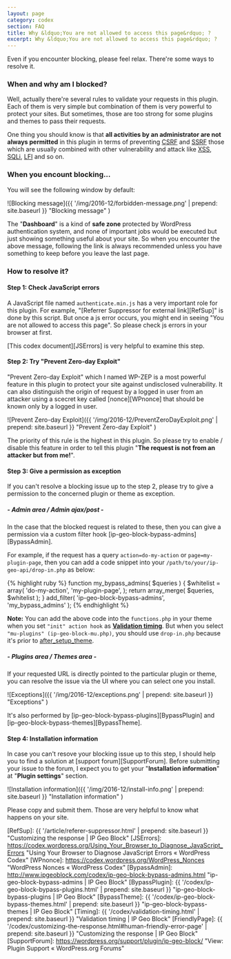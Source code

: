 ```yaml
---
layout: page
category: codex
section: FAQ
title: Why &ldquo;You are not allowed to access this page&rdquo; ?
excerpt: Why &ldquo;You are not allowed to access this page&rdquo; ?
---
```


Even if you encounter blocking, please feel relax. There're some ways to 
resolve it.

### When and why am I blocked? ###

Well, actually there're several rules to validate your requests in this plugin.
Each of them is very simple but combination of them is very powerful to protect
your sites. But sometimes, those are too strong for some plugins and themes to 
pass their requests.

One thing you should know is that **all activities by an administrator are not 
always permitted** in this plugin in terms of preventing [CSRF][CSRF] and 
[SSRF][SSRF] those which are usually combined with other vulnerability and 
attack like [XSS][XSS], [SQLi][SQLi], [LFI][LFI] and so on.

### When you encount blocking&hellip; ###

You will see the following window by default:

![Blocking message]({{ '/img/2016-12/forbidden-message.png' | prepend: site.baseurl }}
 "Blocking message"
)

The "**Dashboard**" is a kind of **safe zone** protected by WordPress 
authentication system, and none of important jobs would be executed but just 
showing something useful about your site. So when you encounter the above 
message, following the link is always recommended unless you have something to 
keep before you leave the last page.

### How to resolve it? ###

#### Step 1: Check JavaScript errors ####

A JavaScript file named `authenticate.min.js` has a very important role for 
this plugin. For example, "[Referrer Suppressor for external link][RefSup]" 
is done by this script. But once a js error occurs, you might end in seeing 
"You are not allowed to access this page". So please check js errors in your 
browser at first.

[This codex document][JSErrors] is very helpful to examine this step.

#### Step 2: Try "Prevent Zero-day Exploit" ####

"Prevent Zero-day Exploit" which I named WP-ZEP is a most powerful feature in 
this plugin to protect your site against undisclosed vulnerability. It can 
also distinguish the origin of request by a logged in user from an attacker 
using a scecret key called [nonce][WPnonce] that should be known only by a 
logged in user.

![Prevent Zero-day Exploit]({{ '/img/2016-12/PreventZeroDayExploit.png' | prepend: site.baseurl }}
 "Prevent Zero-day Exploit"
)

The priority of this rule is the highest in this plugin. So please try 
to enable / disable this feature in order to tell this plugin "**The request 
is not from an attacker but from me!**".

#### Step 3: Give a permission as exception ####

If you can't resolve a blocking issue up to the step 2, please try to give a 
permission to the concerned plugin or theme as exception.

##### - **Admin area** / **Admin ajax/post** - #####

In the case that the blocked request is related to these, then you can give a 
permission via a custom filter hook [ip-geo-block-bypass-admins][BypassAdmin].

For example, if the request has a query `action=do-my-action` or 
`page=my-plugin-page`, then you can add a code snippet into your 
`/path/to/your/ip-geo-api/drop-in.php` as below:

{% highlight ruby %}
function my_bypass_admins( $queries ) {
    $whitelist = array(
        'do-my-action',
        'my-plugin-page',
    );
    return array_merge( $queries, $whitelist );
}
add_filter( 'ip-geo-block-bypass-admins', 'my_bypass_admins' );
{% endhighlight %}

<div class="alert alert-info">
	<strong>Note:</strong> You can add the above code into the
	<code>functions.php</code> in your theme when you set
	<code>"init" action hook</code> as <a href="/codex/validation-timing.html" title="Validation timing | IP Geo Block"><strong>Validation timing</strong></a>.
	But when you select <code>"mu-plugins" (ip-geo-block-mu.php)</code>,
	you should use <code>drop-in.php</code> because it's prior to
	<a href="https://codex.wordpress.org/Plugin_API/Action_Reference/after_setup_theme" title="Plugin API/Action Reference/after setup theme &laquo; WordPress Codex">after_setup_theme</a>.
</div>

##### - **Plugins area** / **Themes area** - #####

If your requested URL is directly pointed to the particular plugin or theme, 
you can resolve the issue via the UI where you can select one you install.

![Exceptions]({{ '/img/2016-12/exceptions.png' | prepend: site.baseurl }}
 "Exceptions"
)

It's also performed by [ip-geo-block-bypass-plugins][BypassPlugin] and 
[ip-geo-block-bypass-themes][BypassTheme].

#### Step 4: Installation information ####

In case you can't resove your blocking issue up to this step, I should help 
you to find a solution at [support forum][SupportForum]. Before submitting your
issue to the forum, I expect you to get your "**Installation information**" at 
"**Plugin settings**" section.

![Installation information]({{ '/img/2016-12/install-info.png' | prepend: site.baseurl }}
 "Installation information"
)

Please copy and submit them. Those are very helpful to know what happens on 
your site.

[IP-Geo-Block]: https://wordpress.org/plugins/ip-geo-block/ "WordPress › IP Geo Block « WordPress Plugins"
[CSRF]:         https://en.wikipedia.org/wiki/Cross-site_request_forgery "Cross-site request forgery - Wikipedia"
[SSRF]:         http://cwe.mitre.org/data/definitions/918.html "CWE - CWE-918: Server-Side Request Forgery (SSRF) (2.9)"
[XSS]:          https://www.owasp.org/index.php/Cross-site_Scripting_(XSS) "Cross-site Scripting (XSS) - OWASP"
[SQLi]:         https://www.owasp.org/index.php/SQL_Injection "SQL Injection - OWASP"
[LFI]:          https://en.wikipedia.org/wiki/File_inclusion_vulnerability "File inclusion vulnerability - Wikipedia"
[RefSup]:       {{ '/article/referer-suppressor.html' | prepend: site.baseurl }} "Customizing the response | IP Geo Block"
[JSErrors]:     https://codex.wordpress.org/Using_Your_Browser_to_Diagnose_JavaScript_Errors "Using Your Browser to Diagnose JavaScript Errors &laquo; WordPress Codex"
[WPnonce]:      https://codex.wordpress.org/WordPress_Nonces "WordPress Nonces &laquo; WordPress Codex"
[BypassAdmin]:  http://www.ipgeoblock.com/codex/ip-geo-block-bypass-admins.html "ip-geo-block-bypass-admins | IP Geo Block"
[BypassPlugin]: {{ '/codex/ip-geo-block-bypass-plugins.html' | prepend: site.baseurl }} "ip-geo-block-bypass-plugins | IP Geo Block"
[BypassTheme]:  {{ '/codex/ip-geo-block-bypass-themes.html' | prepend: site.baseurl }} "ip-geo-block-bypass-themes | IP Geo Block"
[Timing]:       {{ '/codex/validation-timing.html' | prepend: site.baseurl }} "Validation timing | IP Geo Block"
[FriendlyPage]: {{ '/codex/customizing-the-response.html#human-friendly-error-page' | prepend: site.baseurl }} "Customizing the response | IP Geo Block"
[SupportForum]: https://wordpress.org/support/plugin/ip-geo-block/ "View: Plugin Support &laquo; WordPress.org Forums"
